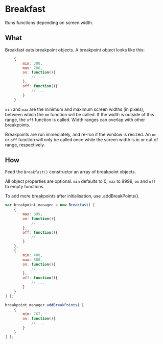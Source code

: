 
# Breakfast

Runs functions depending on screen width.

## What

Breakfast eats breakpoint objects. A breakpoint object looks like this:

```javascript
	{
		min: 300,
		max: 700,
		on: function(){
			// ...
		},
		off: function(){
			// ...
		}
	}
```

`min` and `max` are the minimum and maximum screen widths (in pixels), between which the `on` function will be called. If the width is outside of this range, the `off` function is called. Width ranges can overlap with other breakpoints.

Breakpoints are run immediately, and re-run if the window is resized. An `on` or `off` function will only be called once while the screen width is in or out of range, respectively.


## How

Feed the `Breakfast()` constructor an array of breakpoint objects.

All object properties are optional. `min` defaults to 0, `max` to 9999, `on` and `off` to empty functions.

To add more breakpoints after initialisation, use .addBreakPoints().

```javascript
var breakpoint_manager = new Breakfast( [
	{
		max: 399,
		on: function(){
			// ...
		},
		off: function(){
			// ...
		}
	},
	{
		min: 400,
		max: 800,
		on: function(){
			// ...
		},
		off: function(){
			// ...
		}
	}
] );

breakpoint_manager.addBreakPoints( [
	{
		min: 767,
		on: function(){
			// ...
		}
	}
] );
```